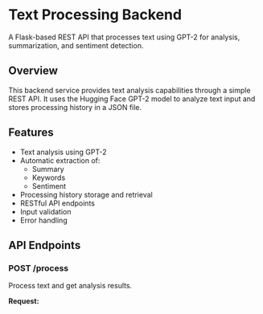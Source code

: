 # Text Processing Backend

A Flask-based REST API that processes text using GPT-2 for analysis, summarization, and sentiment detection.

## Overview

This backend service provides text analysis capabilities through a simple REST API. It uses the Hugging Face GPT-2 model to analyze text input and stores processing history in a JSON file.

## Features

- Text analysis using GPT-2
- Automatic extraction of:
  - Summary
  - Keywords
  - Sentiment
- Processing history storage and retrieval
- RESTful API endpoints
- Input validation
- Error handling

## API Endpoints

### POST /process
Process text and get analysis results.

**Request:**